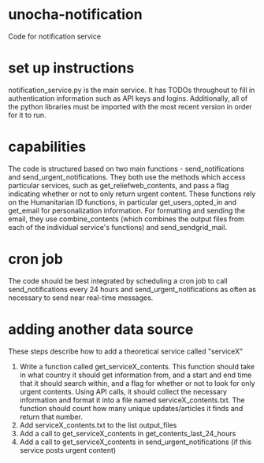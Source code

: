 # unocha-notification
Code for notification service

# set up instructions
notification_service.py is the main service. It has TODOs throughout to fill in authentication information such as API keys and logins. Additionally, all of the python libraries must be imported with the most recent version in order for it to run.

# capabilities
The code is structured based on two main functions - send_notifications and send_urgent_notifications. They both use the methods which access particular services, such as get_reliefweb_contents, and pass a flag indicating whether or not to only return urgent content. These functions rely on the Humanitarian ID functions, in particular get_users_opted_in and get_email for personalization information. For formatting and sending the email, they use combine_contents (which combines the output files from each of the individual service's functions) and send_sendgrid_mail.

# cron job
The code should be best integrated by scheduling a cron job to call send_notifications every 24 hours and send_urgent_notifications as often as necessary to send near real-time messages.

# adding another data source
These steps describe how to add a theoretical service called "serviceX"
1. Write a function called get_serviceX_contents. This function should take in what country it should get information from, and a start and end time that it should search within, and a flag for whether or not to look for only urgent contents. Using API calls, it should collect the necessary information and format it into a file named serviceX_contents.txt. The function should count how many unique updates/articles it finds and return that number.
2. Add serviceX_contents.txt to the list output_files
3. Add a call to get_serviceX_contents in get_contents_last_24_hours
4. Add a call to get_serviceX_contents in send_urgent_notifications (if this service posts urgent content)
